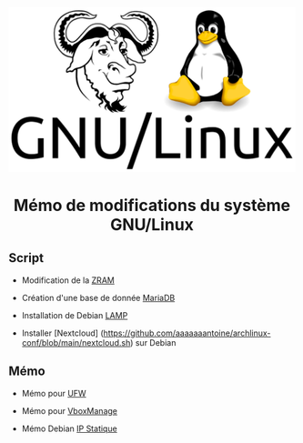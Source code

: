 <img src="./logo.png" />

<h1 align="center">Mémo de modifications du système GNU/Linux</h1>

## Script

- Modification de la [ZRAM](https://github.com/aaaaaaantoine/archlinux-conf/blob/main/zram.sh)

- Création d'une base de donnée [MariaDB](https://github.com/aaaaaaantoine/archlinux-conf/blob/main/mariadb.sh)

- Installation de Debian [LAMP](https://github.com/aaaaaaantoine/archlinux-conf/blob/main/debian-lamp.sh)

- Installer [Nextcloud] (https://github.com/aaaaaaantoine/archlinux-conf/blob/main/nextcloud.sh) sur Debian

## Mémo

- Mémo pour [UFW](https://github.com/aaaaaaantoine/archlinux-conf/blob/main/UFW.md)

- Mémo pour [VboxManage](https://github.com/aaaaaaantoine/archlinux-conf/blob/main/VboxManage.md)

- Mémo Debian [IP Statique](https://github.com/aaaaaaantoine/archlinux-conf/blob/main/ip-static.md)
